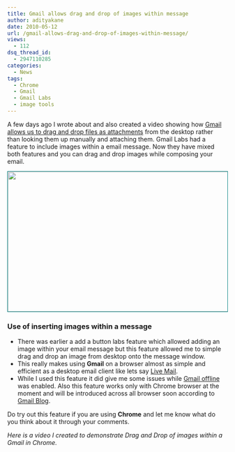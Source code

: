 ```yaml
---
title: Gmail allows drag and drop of images within message
author: adityakane
date: 2010-05-12
url: /gmail-allows-drag-and-drop-of-images-within-message/
views:
  - 112
dsq_thread_id:
  - 2947110285
categories:
  - News
tags:
  - Chrome
  - Gmail
  - Gmail Labs
  - image tools
---
```

A few days ago I wrote about and also created a video showing how [Gmail allows us to drag and drop files as attachments][1] from the desktop rather than looking them up manually and attaching them. Gmail Labs had a feature to include images within a email message. Now they have mixed both features and you can drag and drop images while composing your email.

<p style="text-align: center;">
  <a rel="attachment wp-att-24883" href="http://devilsworkshop.org/gmail-allows-drag-and-drop-of-images-within-message/drag_drop_images_gmail/"><img class="aligncenter size-full wp-image-24883" style="border: 1px solid teal;" title="drag_drop_images_gmail" src="http://cdn.devilsworkshop.org/files/2010/05/drag_drop_images_gmail.png" alt="" width="548" height="321" /></a>
</p>

### **Use of inserting images within a message**

  * There was earlier a add a button labs feature which allowed adding an image within your email message but this feature allowed me to simple drag and drop an image from desktop onto the message window.
  * This really makes using **Gmail** on a browser almost as simple and efficient as a desktop email client like lets say [Live Mail][2].
  * While I used this feature it did give me some issues while [Gmail offline][3] was enabled. Also this feature works only with Chrome browser at the moment and will be introduced across all browser soon according to <a href="http://gmailblog.blogspot.com/2010/05/drag-images-into-messages.html" onclick="_gaq.push(['_trackEvent', 'outbound-article', 'http://gmailblog.blogspot.com/2010/05/drag-images-into-messages.html', 'Gmail Blog']);" >Gmail Blog</a>.

Do try out this feature if you are using **Chrome** and let me know what do you think about it through your comments.

*Here is a video I created to demonstrate Drag and Drop of images within a Gmail in Chrome.*

 [1]: http://devilsworkshop.org/drag-and-drop-attachments-in-gmail-video/ "Gmail allows us to drag and drop files as attachements"
 [2]: http://devilsworkshop.org/how-to-configure-windows-live-mail-with-hotmail-and-gmail-accounts/ "Live Mail"
 [3]: http://devilsworkshop.org/send-attachments-with-gmail-while-offline/ "Gmail offline"
